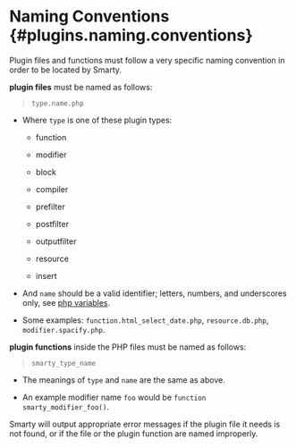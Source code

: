 Naming Conventions {#plugins.naming.conventions}
==================

Plugin files and functions must follow a very specific naming convention
in order to be located by Smarty.

**plugin files** must be named as follows:

> `
>         type.name.php
>        `

-   Where `type` is one of these plugin types:

    -   function

    -   modifier

    -   block

    -   compiler

    -   prefilter

    -   postfilter

    -   outputfilter

    -   resource

    -   insert

-   And `name` should be a valid identifier; letters, numbers, and
    underscores only, see [php
    variables](&url.php-manual;language.variables).

-   Some examples: `function.html_select_date.php`, `resource.db.php`,
    `modifier.spacify.php`.

**plugin functions** inside the PHP files must be named as follows:

> `smarty_type_name`

-   The meanings of `type` and `name` are the same as above.

-   An example modifier name `foo` would be
    `function smarty_modifier_foo()`.

Smarty will output appropriate error messages if the plugin file it
needs is not found, or if the file or the plugin function are named
improperly.
